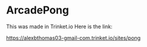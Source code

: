 # ArcadePong
This was made in Trinket.io
Here is the link:

https://alexbthomas03-gmail-com.trinket.io/sites/pong
